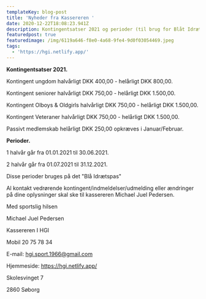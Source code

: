 ```yaml
---
templateKey: blog-post
title: 'Nyheder fra Kassereren '
date: 2020-12-22T18:08:23.941Z
description: Kontingentsatser 2021 og perioder (til brug for Blåt Idrætspas).
featuredpost: true
featuredimage: /img/6119a646-f8e0-4a68-9fe4-9d0f03054469.jpeg
tags:
  - 'https://hgi.netlify.app/'
---
```

**Kontingentsatser 2021.**

Kontingent ungdom halvårligt DKK 400,00 - helårligt DKK 800,00.

Kontingent seniorer halvårligt DKK 750,00 - helårligt DKK 1.500,00.

Kontingent Olboys & Oldgirls halvårligt DKK 750,00 - helårligt DKK 1.500,00.

Kontingent Veteraner halvårligt DKK 750,00 - helårligt DKK 1.500,00.

Passivt medlemskab helårligt DKK 250,00 opkræves i Januar/Februar. 



**Perioder.**

1 halvår går fra 01.01.2021 til 30.06.2021. 

2 halvår går fra 01.07.2021 til 31.12.2021. 

Disse perioder bruges på det "Blå Idrætspas"



Al kontakt vedrørende kontingent/indmeldelser/udmelding eller ændringer på dine oplysninger skal ske til kassereren Michael Juel Pedersen.



Med sportslig hilsen

Michael Juel Pedersen

Kassereren I HGI

Mobil 20 75 78 34

E-mail: hgi.sport.1966@gmail.com

Hjemmeside: https://hgi.netlify.app/

Skolesvinget 7

2860 Søborg
